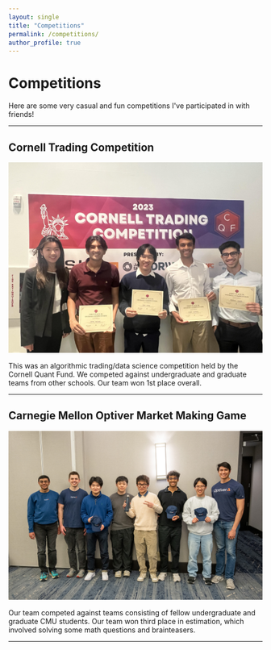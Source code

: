 ```yaml
---
layout: single
title: "Competitions"
permalink: /competitions/
author_profile: true
---
```


# Competitions

Here are some very casual and fun competitions I've participated in with friends!

---

## Cornell Trading Competition

![Cornell Trading Competition](images/CornellQuantCompetition.jpg)

This was an algorithmic trading/data science competition held by the Cornell Quant Fund. We competed against undergraduate and graduate teams from other schools. Our team won 1st place overall.

---

## Carnegie Mellon Optiver Market Making Game

![Optiver Market Making Game](images/OptiverCompetition.jpg)

Our team competed against teams consisting of fellow undergraduate and graduate CMU students. Our team won third place in estimation, which involved solving some math questions and brainteasers.

---
